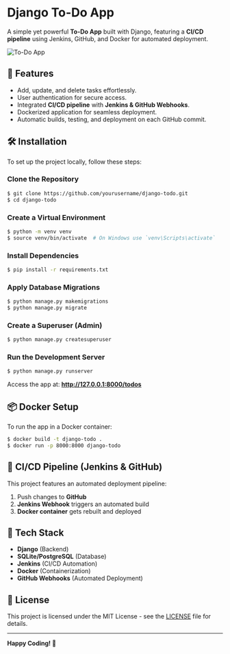 # Django To-Do App

A simple yet powerful **To-Do App** built with Django, featuring a **CI/CD pipeline** using Jenkins, GitHub, and Docker for automated deployment.

![To-Do App](https://raw.githubusercontent.com/shreys7/django-todo/develop/staticfiles/p2.png)

## 🚀 Features
- Add, update, and delete tasks effortlessly.
- User authentication for secure access.
- Integrated **CI/CD pipeline** with **Jenkins & GitHub Webhooks**.
- Dockerized application for seamless deployment.
- Automatic builds, testing, and deployment on each GitHub commit.

## 🛠️ Installation
To set up the project locally, follow these steps:

### Clone the Repository
```bash
$ git clone https://github.com/yourusername/django-todo.git
$ cd django-todo
```

### Create a Virtual Environment
```bash
$ python -m venv venv
$ source venv/bin/activate  # On Windows use `venv\Scripts\activate`
```

### Install Dependencies
```bash
$ pip install -r requirements.txt
```

### Apply Database Migrations
```bash
$ python manage.py makemigrations
$ python manage.py migrate
```

### Create a Superuser (Admin)
```bash
$ python manage.py createsuperuser
```

### Run the Development Server
```bash
$ python manage.py runserver
```
Access the app at: **http://127.0.0.1:8000/todos**

## 📦 Docker Setup
To run the app in a Docker container:
```bash
$ docker build -t django-todo .
$ docker run -p 8000:8000 django-todo
```

## 🔄 CI/CD Pipeline (Jenkins & GitHub)
This project features an automated deployment pipeline:
1. Push changes to **GitHub**
2. **Jenkins Webhook** triggers an automated build
3. **Docker container** gets rebuilt and deployed

## 🎯 Tech Stack
- **Django** (Backend)
- **SQLite/PostgreSQL** (Database)
- **Jenkins** (CI/CD Automation)
- **Docker** (Containerization)
- **GitHub Webhooks** (Automated Deployment)

## 📝 License
This project is licensed under the MIT License - see the [LICENSE](LICENSE) file for details.

---
**Happy Coding! 🚀**

